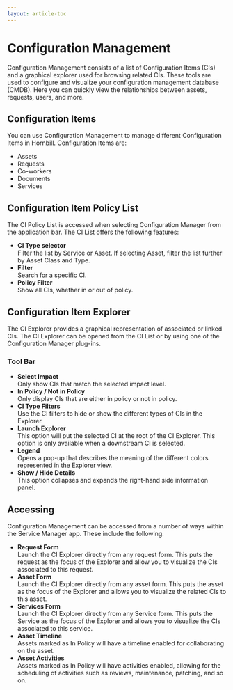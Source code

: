 ```yaml
---
layout: article-toc
---
```

# Configuration Management
Configuration Management consists of a list of Configuration Items (CIs) and a graphical explorer used for browsing related CIs. These tools are used to configure and visualize your configuration management database (CMDB). Here you can quickly view the relationships between assets, requests, users, and more.


## Configuration Items
You can use Configuration Management to manage different Configuration Items in Hornbill. Configuration Items are:

* Assets
* Requests
* Co-workers
* Documents
* Services

## Configuration Item Policy List
The CI Policy List is accessed when selecting Configuration Manager from the application bar. The CI List offers the following features:

* **CI Type selector**<br>Filter the list by Service or Asset. If selecting Asset, filter the list further by Asset Class and Type.
* **Filter**<br>Search for a specific CI.
* **Policy Filter**<br>Show all CIs, whether in or out of policy.

## Configuration Item Explorer
The CI Explorer provides a graphical representation of associated or linked CIs. The CI Explorer can be opened from the CI List or by using one of the Configuration Manager plug-ins.

### Tool Bar

* **Select Impact**<br>Only show CIs that match the selected impact level.
* **In Policy / Not in Policy**<br>Only display CIs that are either in policy or not in policy.
* **CI Type Filters**<br>Use the CI filters to hide or show the different types of CIs in the Explorer.
* **Launch Explorer**<br>This option will put the selected CI at the root of the CI Explorer. This option is only available when a downstream CI is selected.
* **Legend**<br>Opens a pop-up that describes the meaning of the different colors represented in the Explorer view.
* **Show / Hide Details**<br>This option collapses and expands the right-hand side information panel.

## Accessing
Configuration Management can be accessed from a number of ways within the Service Manager app. These include the following:

* **Request Form**<br>Launch the CI Explorer directly from any request form. This puts the request as the focus of the Explorer and allow you to visualize the CIs associated to this request.
* **Asset Form**<br>Launch the CI Explorer directly from any asset form. This puts the asset as the focus of the Explorer and allows you to visualize the related CIs to this asset.
* **Services Form**<br>Launch the CI Explorer directly from any Service form. This puts the Service as the focus of the Explorer and allows you to visualize the CIs associated to this service.
* **Asset Timeline**<br>Assets marked as In Policy will have a timeline enabled for collaborating on the asset.
* **Asset Activities**<br>Assets marked as In Policy will have activities enabled, allowing for the scheduling of activities such as reviews, maintenance, patching, and so on.
